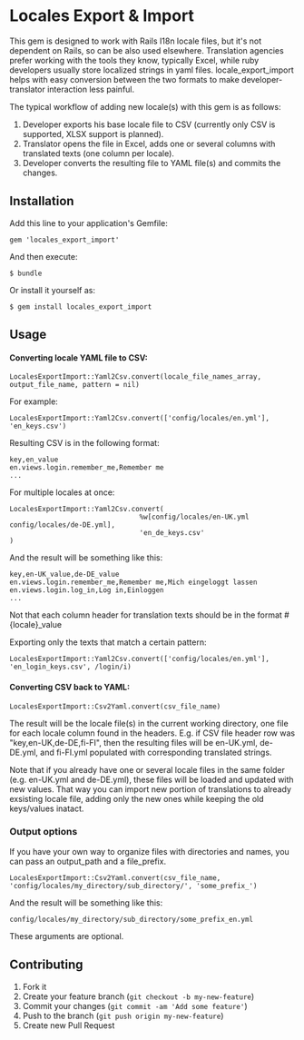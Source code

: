 # Locales Export & Import

This gem is designed to work with Rails I18n locale files, but it's not dependent on Rails, so can be also used elsewhere. Translation agencies prefer working with the tools they know, typically Excel, while ruby developers usually store localized strings in yaml files. locale_export_import helps with easy conversion between the two formats to make developer-translator interaction less painful.
  
The typical workflow of adding new locale(s) with this gem is as follows:

1. Developer exports his base locale file to CSV (currently only CSV is supported, XLSX support is planned).
2. Translator opens the file in Excel, adds one or several columns with translated texts (one column per locale).
3. Developer converts the resulting file to YAML file(s) and commits the changes.

## Installation

Add this line to your application's Gemfile:

    gem 'locales_export_import'

And then execute:

    $ bundle

Or install it yourself as:

    $ gem install locales_export_import

## Usage

#### Converting locale YAML file to CSV:
```
LocalesExportImport::Yaml2Csv.convert(locale_file_names_array, output_file_name, pattern = nil)
```

For example:
```
LocalesExportImport::Yaml2Csv.convert(['config/locales/en.yml'], 'en_keys.csv')
```
Resulting CSV is in the following format:
```
key,en_value
en.views.login.remember_me,Remember me
...
```

For multiple locales at once:
```
LocalesExportImport::Yaml2Csv.convert(
                                %w[config/locales/en-UK.yml config/locales/de-DE.yml],
                                'en_de_keys.csv'
)
```
And the result will be something like this:
```
key,en-UK_value,de-DE_value
en.views.login.remember_me,Remember me,Mich eingeloggt lassen
en.views.login.log_in,Log in,Einloggen
...
```
Not that each column header for translation texts should be in the format #{locale}_value

Exporting only the texts that match a certain pattern:
```
LocalesExportImport::Yaml2Csv.convert(['config/locales/en.yml'], 'en_login_keys.csv', /login/i)
```

#### Converting CSV back to YAML:
```
LocalesExportImport::Csv2Yaml.convert(csv_file_name)
````

The result will be the locale file(s) in the current working directory, one file for each locale column found in the headers. E.g. if CSV file header row was "key,en-UK,de-DE,fi-FI", then the resulting files will be en-UK.yml, de-DE.yml, and fi-FI.yml populated with corresponding translated strings.

Note that if you already have one or several locale files in the same folder (e.g. en-UK.yml and de-DE.yml), these files will be loaded and updated with new values. That way you can import new portion of translations to already exsisting locale file, adding only the new ones while keeping the old keys/values inatact.


### Output options

If you have your own way to organize files with directories and names, you can pass an output_path and a file_prefix.

```
LocalesExportImport::Csv2Yaml.convert(csv_file_name, 'config/locales/my_directory/sub_directory/', 'some_prefix_')
````

And the result will be something like this:
```
config/locales/my_directory/sub_directory/some_prefix_en.yml
````

These arguments are optional.

## Contributing

1. Fork it
2. Create your feature branch (`git checkout -b my-new-feature`)
3. Commit your changes (`git commit -am 'Add some feature'`)
4. Push to the branch (`git push origin my-new-feature`)
5. Create new Pull Request
